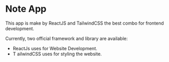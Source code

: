 # Note App

This app is make by ReactJS and TailwindCSS the best combo for frontend development.

Currently, two official framework and library are available:

- ReactJs uses for Website Development.
- T ailwindCSS uses for styling the website.
